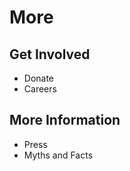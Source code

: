 More
====

Get Involved
------------

- Donate
- Careers

More Information
----------------

- Press
- Myths and Facts
